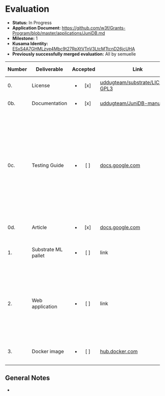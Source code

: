 # Evaluation

- **Status:** In Progress
- **Application Document:** https://github.com/w3f/Grants-Program/blob/master/applications/JuniDB.md
- **Milestone:** 1
- **Kusama Identity:** [ESxS4A7GHMLzve4Mbc9t27RpXtVTnV3LtcMTtcnD26jcUHA](https://polkascan.io/pre/kusama/account/ESxS4A7GHMLzve4Mbc9t27RpXtVTnV3LtcMTtcnD26jcUHA)
- **Previously successfully merged evaluation:** All by semuelle

| Number | Deliverable         |        Accepted        | Link                                                                                                                                  | Evaluation Notes                                                                                                                                                                                       |
| ------ | ------------------- | :--------------------: | ------------------------------------------------------------------------------------------------------------------------------------- | ------------------------------------------------------------------------------------------------------------------------------------------------------------------------------------------------------ |
| 0.     | License             | <ul><li>[x] </li></ul> | [uddugteam/substrate/LICENSE-GPL3](https://github.com/uddugteam/substrate/blob/a4673586a469a1a2c6e17ab9dea048a1307cb9cf/LICENSE-GPL3) | GPL3                                                                                                                                                                                                   |
| 0b.    | Documentation       | <ul><li>[x] </li></ul> | [uddugteam/JuniDB-manual](https://github.com/uddugteam/JuniDB-manual/tree/fbbabcd539ed91a1323bbc0c9f2d9240d88c0ec3)                   | —                                                                                                                                                                                                      |
| 0c.    | Testing Guide       | <ul><li>[ ] </li></ul> | [docs.google.com](https://docs.google.com/document/d/1gTuJVTt13hMM_N9XlDCNTU0ykWpVH_fC336Ea0UznLQ/edit)                               | Complex quality assurance for all platform features. Core functions will be fully covered by unit tests to ensure functionality and robustness. In the guide, we will describe how to run these tests. |
| 0d.    | Article             | <ul><li>[x] </li></ul> | [docs.google.com](https://docs.google.com/document/d/1k6DhCfSs7rmsSV-WB7o8EkvqDFz5Bvn12QYrjjW7R2w/edit)                               | M1 & M2 in one article                                                                                                                                                                                 |
| 1.     | Substrate ML pallet | <ul><li>[ ] </li></ul> | link                                                                                                                                  | Basic database layout implementation with key-value data storage                                                                                                                                       |
| 2.     | Web application     | <ul><li>[ ] </li></ul> | link                                                                                                                                  | Interacting with blockchain + form with fields to manipulate with data. Based on the substrate-front-end-template                                                                                      |
| 3.     | Docker image        | <ul><li>[ ] </li></ul> | [hub.docker.com](https://hub.docker.com/r/andskur/juni-db)                                                                            | `andskur/juni-db:latest not found: manifest unknown`                                                                                                                                                   |

## General Notes

-
